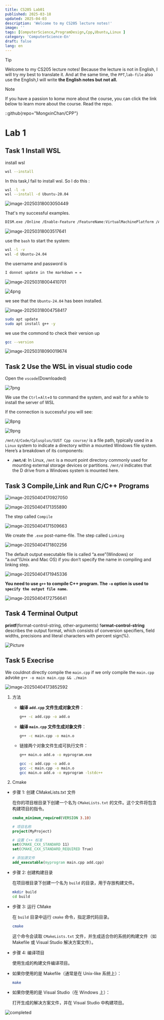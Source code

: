 ```yaml
---
title: CS205 Lab01
published: 2025-03-18
updated: 2025-04-03
description: 'Welcome to my CS205 lecture notes!'
image: ''
tags: [ComputerScience,ProgramDesign,Cpp,Ubuntu,Linux ]
category: 'ComputerScience-En'
draft: false 
lang: en
---
```

> [!TIP]
>
> Welcome to my CS205 lecture notes! Because the lecture is not in English, I will try my best to translate it.
>And at the same time, the `PPT`,`lab-file` also use the English,I will write **the English notes but not all.**

>[!NOTE]
>If you have a passion to konw more about the course, you can click the link below to learn more about the course.
>Read the repo.
>
>::github{repo="MongxinChan/CPP"}
# Lab 1



## Task 1 Install WSL

install wsl

```bash
wsl --install
```

In this task,I fail to install wsl.
So I do this :

```bash
wsl -l -o
wsl --install -d Ubuntu-20.04
```

![image-20250318003050449](./pic/1.png)

That's my successful examples.

```bash
DISM.exe /Online /Enable-Feature /FeatureName:VirtualMachinePlatform /All /NoRestart
```

![image-20250318003517641](./pic/2.png)

use the `bash` to start the system:

```bash
wsl -l -v
wsl -d Ubuntu-24.04
```



the username and password is

```bash
I donnot update in the markdown = =
```

![image-20250318004410701](./pic/3.png)

![4png](./pic/4.png)

we see that the `Ubuntu-24.04` has been installed.

![image-20250318004758417](./pic/5.png)

```bash
sudo apt update
sudo apt install g++ -y
```

we use the commond to check their version up

```bash
gcc --version
```

![image-20250318090019674](./pic/6.png)

## Task 2 Use the WSL in visual studio code

Open the `vscode`(Downloaded)

![7png](./pic/7.png)

We use the `Ctrl`+`Alt`+`O` to command the system, and wait for a while to install the server of WSL

If the connection is successful you will see:

![8png](./pic/8.png)

![9png](./pic/9.png)

`/mnt/d/Code/Cplusplus/SUST Cpp course/` is a file path, typically used in a `Linux` system to indicate a directory within a mounted Windows file system. Here’s a breakdown of its components:

- **`/mnt/d`**: In Linux, `/mnt` is a mount point directory commonly used for mounting external storage devices or partitions. `/mnt/d` indicates that the D drive from a Windows system is mounted here.



## Task 3 Compile,Link and Run C/C++ Programs

![image-20250404170927050](./pic/compileProcession.png)



![image-20250404171355890](./pic/compileFileStep.png)

The step called `Compile`

![image-20250404171509663](./pic/compileFileStep2.png)

We create  the `.exe` post-name-file. The step called `Linking`

![image-20250404171802256](./pic/compileFileStep3.png)

The default output executable file is called “a.exe”(Windows) or “a.out”(Unix  and Mac OS) if you don’t specify the name in compiling and linking step.

![image-20250404171945336](./pic/compileFileStep4.png)

**You need to use `g++` to compile C++ program. The `-o` option is used to `specify the output file name`.**



![image-20250404172756641](./pic/compileFileStep5.png)

## Task 4 Terminal Output

**printf**(format-control-string, other-arguments) f**ormat-control-string** describes the output format, which consists of conversion specifiers, field  widths, precisions and literal characters with percent sign(%).

![Picture](./pic/Picture.png)



## Task 5 Execrise

We couldnot directly compile the `main.cpp` if we only compile the `main.cpp` advoke `g++ -o main main.cpp && ./main`

![image-20250404173852592](./pic/compileError.png)

1. 方法

    - **编译 `add.cpp` 文件生成对象文件**：

        ```bash
        g++ -c add.cpp -o add.o
        ```

    - **编译 `main.cpp` 文件生成对象文件**：

        ~~~bash
        g++ -c main.cpp -o main.o
        ~~~


    - 链接两个对象文件生成可执行文件：
    
        ~~~bash
        g++ main.o add.o -o myprogram.exe
        ~~~
    
        ```bash
        gcc -c add.cpp -o add.o
        gcc -c main.cpp -o main.o
        gcc main.o add.o -o myprogram -lstdc++
        ```

2. Cmake

- 步骤 1: 创建 CMakeLists.txt 文件

    在你的项目根目录下创建一个名为 `CMakeLists.txt` 的文件。这个文件将包含构建项目的指令。

    ```cmake
    cmake_minimum_required(VERSION 3.10)
    
    # 项目名称
    project(MyProject)
    
    # 设置 C++ 标准
    set(CMAKE_CXX_STANDARD 11)
    set(CMAKE_CXX_STANDARD_REQUIRED True)
    
    # 添加源文件
    add_executable(myprogram main.cpp add.cpp)
    ```

- 步骤 2: 创建构建目录

    在项目根目录下创建一个名为 `build` 的目录，用于存放构建文件。

    ```bash
    mkdir build
    cd build
    ```

- 步骤 3: 运行 CMake

    在 `build` 目录中运行 `cmake` 命令，指定源代码目录。

    ```bash
    cmake
    ```


    这个命令会读取 `CMakeLists.txt` 文件，并生成适合你的系统的构建文件（如 Makefile 或 Visual Studio 解决方案文件）。

- 步骤 4: 编译项目

    使用生成的构建文件编译项目。

- 如果你使用的是 Makefile（通常是在 Unix-like 系统上）：

    ```bash
    make
    ```

- 如果你使用的是 Visual Studio（在 Windows 上）：

    打开生成的解决方案文件，并在 Visual Studio 中构建项目。

![completed](./pic/completed.png)